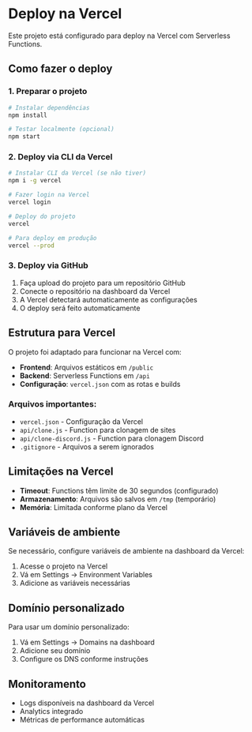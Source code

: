 # Deploy na Vercel

Este projeto está configurado para deploy na Vercel com Serverless Functions.

## Como fazer o deploy

### 1. Preparar o projeto

```bash
# Instalar dependências
npm install

# Testar localmente (opcional)
npm start
```

### 2. Deploy via CLI da Vercel

```bash
# Instalar CLI da Vercel (se não tiver)
npm i -g vercel

# Fazer login na Vercel
vercel login

# Deploy do projeto
vercel

# Para deploy em produção
vercel --prod
```

### 3. Deploy via GitHub

1. Faça upload do projeto para um repositório GitHub
2. Conecte o repositório na dashboard da Vercel
3. A Vercel detectará automaticamente as configurações
4. O deploy será feito automaticamente

## Estrutura para Vercel

O projeto foi adaptado para funcionar na Vercel com:

- **Frontend**: Arquivos estáticos em `/public`
- **Backend**: Serverless Functions em `/api`
- **Configuração**: `vercel.json` com as rotas e builds

### Arquivos importantes:

- `vercel.json` - Configuração da Vercel
- `api/clone.js` - Function para clonagem de sites
- `api/clone-discord.js` - Function para clonagem Discord
- `.gitignore` - Arquivos a serem ignorados

## Limitações na Vercel

- **Timeout**: Functions têm limite de 30 segundos (configurado)
- **Armazenamento**: Arquivos são salvos em `/tmp` (temporário)
- **Memória**: Limitada conforme plano da Vercel

## Variáveis de ambiente

Se necessário, configure variáveis de ambiente na dashboard da Vercel:

1. Acesse o projeto na Vercel
2. Vá em Settings → Environment Variables
3. Adicione as variáveis necessárias

## Domínio personalizado

Para usar um domínio personalizado:

1. Vá em Settings → Domains na dashboard
2. Adicione seu domínio
3. Configure os DNS conforme instruções

## Monitoramento

- Logs disponíveis na dashboard da Vercel
- Analytics integrado
- Métricas de performance automáticas

